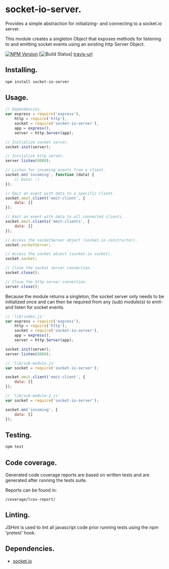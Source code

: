 # socket-io-server.
Provides a simple abstraction for initializing- and connecting to a socket.io server.

This module creates a singleton Object that exposes methods for listening to
and emitting socket events using an existing http Server Object.

[![NPM Version][npm-image]][npm-url]
[![Build Status][travis-image]] [travis-url]

[npm-image]: https://img.shields.io/badge/npm-v0.0.4-blue.svg
[npm-url]: https://www.npmjs.com/package/socket-io-server
[travis-image]: https://travis-ci.org/danillouz/socket-io-server.svg?branch=master
[travis-url]: https://travis-ci.org/danillouz/socket-io-server

## Installing.
```bash
npm install socket-io-server
```

## Usage.
```javascript
// Dependencies.
var express = require('express'),
	http = require('http'),
	socket = require('socket-io-server'),
	app = express(),
	server = http.Server(app);

// Initialize socket server.
socket.init(server);

// Initialize http server.
server.listen(8080);

// Listen for incoming events from a client.
socket.on('incoming', function (data) {
	// Data! :)
});

// Emit an event with data to a specific client.
socket.emit.client('emit-client', {
	data: []
});

// Emit an event with data to all connected clients.
socket.emit.clients('emit-clients', {
	data: []
});

// Access the socketServer object (socket.io constructor).
socket.socketServer;

// Access the socket object (socket.io socket).
socket.socket;

// Close the socket server connection.
socket.close();

// Close the http server connection.
server.close();
```

Because the module returns a singleton, the socket server only needs to be
initialized once and can then be required from any (sub) module(s) to emit- and
listen for socket events.

```javascript
// 'lib/index.js'
var express = require('express'),
	http = require('http'),
	socket = require('socket-io-server'),
	app = express(),
	server = http.Server(app);

socket.init(server);
server.listen(8080);

// 'lib/sub-module.js'
var socket = require('socket-io-server');

socket.emit.client('emit-client', {
	data: []
});

// 'lib/sub-module-2.js'
var socket = require('socket-io-server');

socket.on('incoming', {
	data: []
});
```

## Testing.
```bash
npm test
```

## Code coverage.
Generated code coverage reports are based on written tests and are generated
after running the tests suite.

Reports can be found in:
```
/coverage/lcov-report/
```

## Linting.
JSHint is used to lint all javascript code prior running tests using the npm
'pretest' hook.

## Dependencies.
* [socket.io](https://github.com/Automattic/socket.io)
